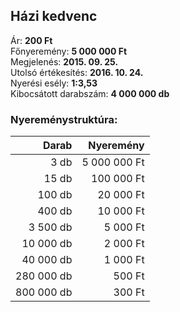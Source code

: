 ## Házi kedvenc

Ár: **200 Ft**<br/>
Főnyeremény: **5 000 000 Ft**<br/>
Megjelenés: **2015. 09. 25.**<br/>
Utolsó értékesítés: **2016. 10. 24.**<br/>
Nyerési esély: **1:3,53**<br/>
Kibocsátott darabszám: **4 000 000 db**<br/>

### Nyereménystruktúra:
Darab|Nyeremény
---:|---:
3 db|5 000 000 Ft
15 db|100 000 Ft
100 db|20 000 Ft
400 db|10 000 Ft
3 500 db|5 000 Ft
10 000 db|2 000 Ft
40 000 db|1 000 Ft
280 000 db|500 Ft
800 000 db|300 Ft
